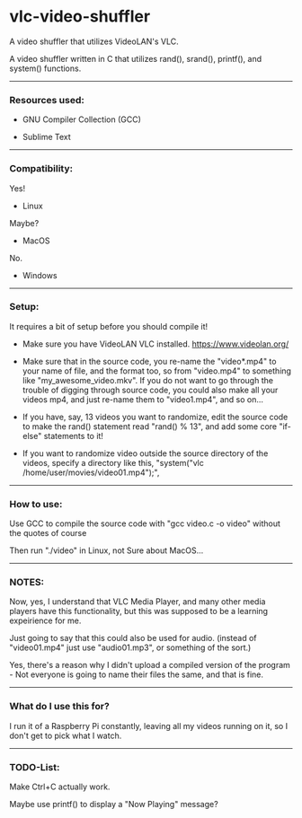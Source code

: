 # vlc-video-shuffler
A video shuffler that utilizes VideoLAN's VLC.

A video shuffler written in C that utilizes rand(), srand(), printf(), and system() functions.

--------------------------------------------------------

### Resources used:

* GNU Compiler Collection (GCC)

* Sublime Text

--------------------------------------------------------

### Compatibility:

Yes!

* Linux

Maybe?

* MacOS

No.

* Windows

--------------------------------------------------------

### Setup:

It requires a bit of setup before you should compile it!

* Make sure you have VideoLAN VLC installed. https://www.videolan.org/

* Make sure that in the source code, you re-name the "video*.mp4" to your name of file, and the format too, so from "video.mp4" to something like "my_awesome_video.mkv". If you do not want to go through the trouble of digging through source code, you could also make all your videos mp4, and just re-name them to "video1.mp4", and so on...

* If you have, say, 13 videos you want to randomize, edit the source code to make the rand() statement read "rand() % 13", and add some core "if-else" statements to it!

* If you want to randomize video outside the source directory of the videos, specify a directory like this, "system("vlc /home/user/movies/video01.mp4");",

--------------------------------------------------------

### How to use:

Use GCC to compile the source code with "gcc video.c -o video" without the quotes of course

Then run "./video" in Linux, not Sure about MacOS...

--------------------------------------------------------
### NOTES:

Now, yes, I understand that VLC Media Player, and many other media players have this functionality, but this was supposed to be a learning expeirience for me.  

Just going to say that this could also be used for audio. (instead of "video01.mp4" just use "audio01.mp3", or something of the sort.)

Yes, there's a reason why I didn't upload a compiled version of the program - Not everyone is going to name their files the same, and that is fine.  

--------------------------------------------------------

### What do I use this for?

I run it of a Raspberry Pi constantly, leaving all my videos running on it, so I don't get to pick what I watch.  

--------------------------------------------------------

### TODO-List:

Make Ctrl+C actually work.

Maybe use printf()  to display a "Now Playing" message?
